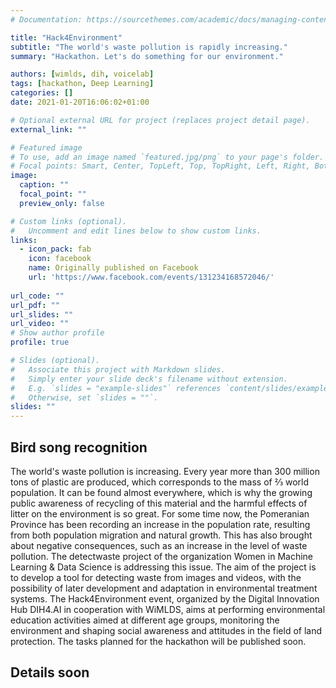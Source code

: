 ```yaml
---
# Documentation: https://sourcethemes.com/academic/docs/managing-content/

title: "Hack4Environment"
subtitle: "The world's waste pollution is rapidly increasing."
summary: "Hackathon. Let's do something for our environment."

authors: [wimlds, dih, voicelab]
tags: [hackathon, Deep Learning]
categories: []
date: 2021-01-20T16:06:02+01:00

# Optional external URL for project (replaces project detail page).
external_link: ""

# Featured image
# To use, add an image named `featured.jpg/png` to your page's folder.
# Focal points: Smart, Center, TopLeft, Top, TopRight, Left, Right, BottomLeft, Bottom, BottomRight.
image:
  caption: ""
  focal_point: ""
  preview_only: false

# Custom links (optional).
#   Uncomment and edit lines below to show custom links.
links:
  - icon_pack: fab
    icon: facebook
    name: Originally published on Facebook
    url: 'https://www.facebook.com/events/131234168572046/'
    
url_code: ""
url_pdf: ""
url_slides: ""
url_video: ""
# Show author profile
profile: true

# Slides (optional).
#   Associate this project with Markdown slides.
#   Simply enter your slide deck's filename without extension.
#   E.g. `slides = "example-slides"` references `content/slides/example-slides.md`.
#   Otherwise, set `slides = ""`.
slides: ""
---
```

## Bird song recognition

The world's waste pollution is increasing.
Every year more than 300 million tons of plastic are produced, which corresponds to the mass of ⅔ world population. It can be found almost everywhere, which is why the growing public awareness of recycling of this material and the harmful effects of litter on the environment is so great.
For some time now, the Pomeranian Province has been recording an increase in the population rate, resulting from both population migration and natural growth. This has also brought about negative consequences, such as an increase in the level of waste pollution.
The detectwaste project of the organization Women in Machine Learning & Data Science is addressing this issue. The aim of the project is to develop a tool for detecting waste from images and videos, with the possibility of later development and adaptation in environmental treatment systems.
The Hack4Environment event, organized by the Digital Innovation Hub DIH4.AI in cooperation with WiMLDS, aims at performing environmental education activities aimed at different age groups, monitoring the environment and shaping social awareness and attitudes in the field of land protection.
The tasks planned for the hackathon will be published soon.


## Details soon


